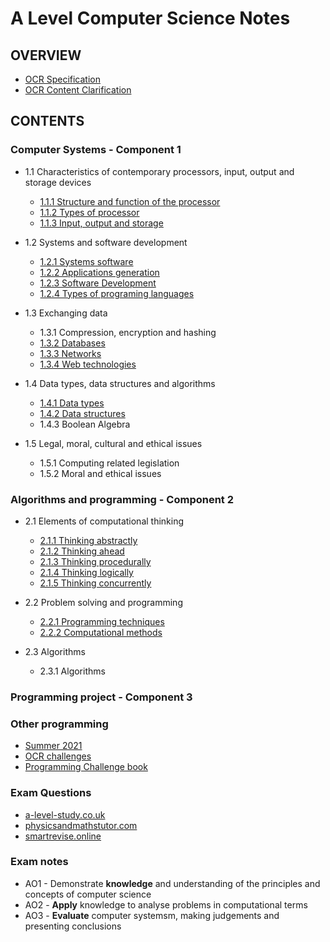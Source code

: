 # A Level Computer Science Notes

## OVERVIEW
- [OCR Specification](https://github.com/JachymT/a-level-cs-blog/blob/main/ocr-a-level-specification-h446.pdf)
- [OCR Content Clarification](https://github.com/JachymT/a-level-cs-blog/blob/main/ocr-subject-content-clarification.pdf)

## CONTENTS
### Computer Systems - Component 1
- 1.1 Characteristics of contemporary processors, input, output and storage devices
  - [1.1.1 Structure and function of the processor](https://github.com/JachymT/a-level-cs-blog/tree/main/Computer%20Systems/1.1/1.1.1)
  - [1.1.2 Types of processor](https://github.com/JachymT/a-level-cs-blog/tree/main/Computer%20Systems/1.1/1.1.2)
  - [1.1.3 Input, output and storage](https://github.com/JachymT/a-level-cs-blog/tree/main/Computer%20Systems/1.1/1.1.3)

- 1.2 Systems and software development
  - [1.2.1 Systems software](https://github.com/JachymT/a-level-cs-blog/tree/main/Computer%20Systems/1.2/1.2.1)
  - [1.2.2 Applications generation](https://github.com/JachymT/a-level-cs-blog/tree/main/Computer%20Systems/1.2/1.2.2)
  - [1.2.3 Software Development](https://github.com/JachymT/a-level-cs-blog/tree/main/Computer%20Systems/1.2/1.2.3)
  - [1.2.4 Types of programing languages](https://github.com/JachymT/a-level-cs-blog/tree/main/Computer%20Systems/1.2/1.2.4)

- 1.3 Exchanging data
  - 1.3.1 Compression, encryption and hashing
  - [1.3.2 Databases](https://github.com/JachymT/a-level-cs-blog/tree/main/Computer%20Systems/1.3/1.3.2)
  - [1.3.3 Networks](https://github.com/JachymT/a-level-cs-blog/tree/main/Computer%20Systems/1.3/1.3.3)
  - [1.3.4 Web technologies](https://github.com/JachymT/a-level-cs-blog/tree/main/Computer%20Systems/1.3/1.3.4)

- 1.4 Data types, data structures and algorithms
  - [1.4.1 Data types](https://github.com/JachymT/a-level-cs-blog/tree/main/Computer%20Systems/1.4/1.4.1)
  - [1.4.2 Data structures](https://github.com/JachymT/a-level-cs-blog/tree/main/Computer%20Systems/1.4/1.4.2)
  - 1.4.3 Boolean Algebra

- 1.5 Legal, moral, cultural and ethical issues
  - 1.5.1 Computing related legislation
  - 1.5.2 Moral and ethical issues

### Algorithms and programming - Component 2
- 2.1 Elements of computational thinking
  - [2.1.1 Thinking abstractly](https://github.com/JachymT/a-level-cs-blog/tree/main/Algorithms%20and%20programming/2.1/2.1.1)
  - [2.1.2 Thinking ahead](https://github.com/JachymT/a-level-cs-blog/tree/main/Algorithms%20and%20programming/2.1/2.1.2)
  - [2.1.3 Thinking procedurally](https://github.com/JachymT/a-level-cs-blog/tree/main/Algorithms%20and%20programming/2.1/2.1.3)
  - [2.1.4 Thinking logically](https://github.com/JachymT/a-level-cs-blog/tree/main/Algorithms%20and%20programming/2.1/2.1.4)
  - [2.1.5 Thinking concurrently](https://github.com/JachymT/a-level-cs-blog/tree/main/Algorithms%20and%20programming/2.1/2.1.5)

- 2.2 Problem solving and programming
  - [2.2.1 Programming techniques](https://github.com/JachymT/a-level-cs-blog/tree/main/Algorithms%20and%20programming/2.2/2.2.1)
  - [2.2.2 Computational methods](https://github.com/JachymT/a-level-cs-blog/tree/main/Algorithms%20and%20programming/2.2/2.2.2)

- 2.3 Algorithms
  - 2.3.1 Algorithms

### Programming project - Component 3

### Other programming
- [Summer 2021](https://github.com/JachymT/a-level-cs-blog/tree/main/Code/summer%20work%202021)
- [OCR challenges](https://github.com/JachymT/a-level-cs-blog/tree/main/Code/OCR%20challenges)
- [Programming Challenge book](https://github.com/JachymT/a-level-cs-blog/tree/main/Code/challengeBook)

### Exam Questions
- [a-level-study.co.uk](https://a-level-study.co.uk/computer-science/a-level-computer-science-past-papers/)
- [physicsandmathstutor.com](https://www.physicsandmathstutor.com/computer-science-revision/a-level-ocr/)
- [smartrevise.online](https://smartrevise.online/student/revise/33)

### Exam notes
- AO1 - Demonstrate **knowledge** and understanding of the principles and concepts of computer science
- AO2 - **Apply** knowledge to analyse problems in computational terms
- AO3 - **Evaluate** computer systemsm, making judgements and presenting conclusions
